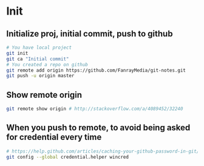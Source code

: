 # Init

## Initialize proj, initial commit, push to github

```bash
# You have local project
git init
git ca "Initial commit"
# You created a repo on github
git remote add origin https://github.com/FanrayMedia/git-notes.git
git push -u origin master
```

## Show remote origin

```bash
git remote show origin # http://stackoverflow.com/a/4089452/32240
```

## When you push to remote, to avoid being asked for credential every time

```bash
# https://help.github.com/articles/caching-your-github-password-in-git/
git config --global credential.helper wincred
```